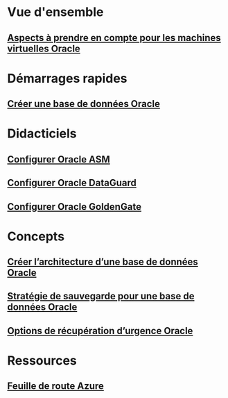 # Vue d'ensemble
## [Aspects à prendre en compte pour les machines virtuelles Oracle](oracle-considerations.md)
# Démarrages rapides
## [Créer une base de données Oracle](oracle-database-quick-create.md)
# Didacticiels
## [Configurer Oracle ASM](configure-oracle-asm.md)
## [Configurer Oracle DataGuard](configure-oracle-dataguard.md)
## [Configurer Oracle GoldenGate](configure-oracle-golden-gate.md)
# Concepts
## [Créer l’architecture d’une base de données Oracle](oracle-design.md)
## [Stratégie de sauvegarde pour une base de données Oracle](oracle-backup-recovery.md)
## [Options de récupération d’urgence Oracle](oracle-disaster-recovery.md)
# Ressources
## [Feuille de route Azure](https://azure.microsoft.com/roadmap/)

